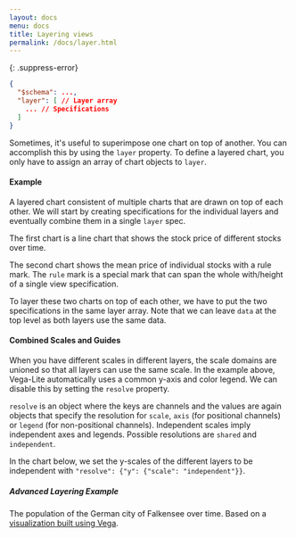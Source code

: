 ```yaml
---
layout: docs
menu: docs
title: Layering views
permalink: /docs/layer.html
---
```


{: .suppress-error}
```json
{
  "$schema": ...,
  "layer": [ // Layer array
    ... // Specifications
  ]
}
```

Sometimes, it's useful to superimpose one chart on top of another. You can accomplish this by using the `layer` property.
To define a layered chart, you only have to assign an array of chart objects to `layer`.

#### Example

A layered chart consistent of multiple charts that are drawn on top of each other. We will start by creating specifications for the individual layers and eventually combine them in a single `layer` spec.

The first chart is a line chart that shows the stock price of different stocks over time.

<div class="vl-example" data-name="line_color"></div>

The second chart shows the mean price of individual stocks with a rule mark. The `rule` mark is a special mark that can span the whole with/height of a single view specification.

<div class="vl-example" data-name="rule_color_mean"></div>

To layer these two charts on top of each other, we have to put the two specifications in the same layer array. Note that we can leave `data` at the top level as both layers use the same data.

<div class="vl-example" data-name="layer_line_color_rule"></div>

#### Combined Scales and Guides

When you have different scales in different layers, the scale domains are unioned so that all layers can use the same scale. In the example above, Vega-Lite automatically uses a common y-axis and color legend. We can disable this by setting the `resolve` property.

`resolve` is an object where the keys are channels and the values are again objects that specify the resolution for `scale`, `axis` (for positional channels) or `legend` (for non-positional channels). Independent scales imply independent axes and legends. Possible resolutions are `shared` and `independent`.

In the chart below, we set the y-scales of the different layers to be independent with `"resolve": {"y": {"scale": "independent"}}`.

<div class="vl-example" data-name="layer_bar_dual_axis"></div>

##### Advanced Layering Example

The population of the German city of Falkensee over time. Based on a [visualization built using Vega]((https://vega.github.io/vega/examples/falkensee-population/)).
<div class="vl-example" data-name="layered_falkensee">
